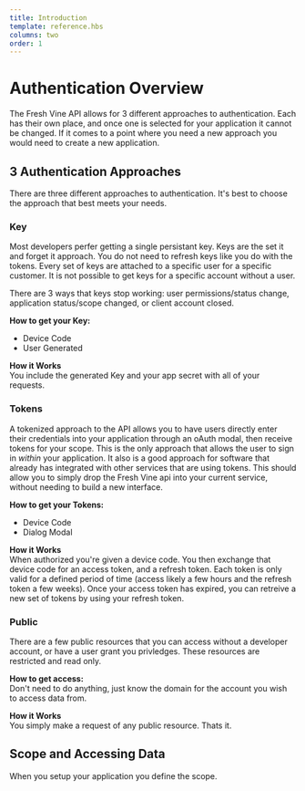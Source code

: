 ```yaml
---
title: Introduction
template: reference.hbs
columns: two
order: 1
---
```

# Authentication Overview  

The Fresh Vine API allows for 3 different approaches to authentication. Each has their own place, and once one is selected for your application it cannot be changed. If it comes to a point where you need a new approach you would need to create a new application.

## 3 Authentication Approaches  
There are three different approaches to authentication. It's best to choose the approach that best meets your needs. 
  
### Key  
Most developers perfer getting a single persistant key. Keys are the set it and forget it approach. You do not need to refresh keys like you do with the tokens. Every set of keys are attached to a specific user for a specific customer. It is not possible to get keys for a specific account without a user.  
  
There are 3 ways that keys stop working: user permissions/status change, application status/scope changed, or client account closed.  
  
**How to get your Key:**  
  
*	Device Code  
*	User Generated  
  
**How it Works**  
You include the generated Key and your app secret with all of your requests.  
  
### Tokens 
A tokenized approach to the API allows you to have users directly enter their credentials into your application through an oAuth modal, then receive tokens for your scope. This is the only approach that allows the user to sign in *within* your application. It also is a good approach for software that already has integrated with other services that are using tokens. This should allow you to simply drop the Fresh Vine api into your current service, without needing to build a new interface.  
  
**How to get your Tokens:**  
  
*	Device Code  
*	Dialog Modal  
  
**How it Works**  
When authorized you're given a device code. You then exchange that device code for an access token, and a refresh token. Each token is only valid for a defined period of time (access likely a few hours and the refresh token a few weeks).  Once your access token has expired, you can retreive a new set of tokens by using your refresh token.  
  
  
### Public  
There are a few public resources that you can access without a developer account, or have a user grant you privledges. These resources are restricted and read only.
  
**How to get access:**  
Don't need to do anything, just know the domain for the account you wish to access data from.  
  
**How it Works**  
You simply make a request of any public resource. Thats it.  

## Scope and Accessing Data  
  
When you setup your application you define the scope.   
